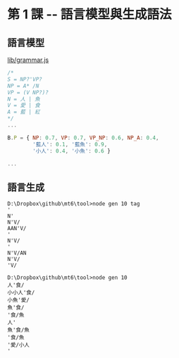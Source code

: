 # 第 1 課 -- 語言模型與生成語法

## 語言模型

[lib/grammar.js](lib/grammar.js)

```js
/*
S = NP?'VP?
NP = A* /N
VP = (V NP?)?
N = 人 | 魚
V = 愛 | 食
A = 藍 | 紅
*/
...

B.P = { NP: 0.7, VP: 0.7, VP_NP: 0.6, NP_A: 0.4, 
        '藍人': 0.1, '藍魚': 0.9, 
        '小人': 0.4, '小魚': 0.6 }

...
```

## 語言生成

```
D:\Dropbox\github\mt6\tool>node gen 10 tag
'
N'
N'V/
AAN'V/
'
N'V/
'
N'V/AN
N'V/
'V/

D:\Dropbox\github\mt6\tool>node gen 10
人'食/
小小人'食/
小魚'愛/
魚'食/
'食/魚
人'
魚'食/魚
'食/魚
'愛/小人
'

```
